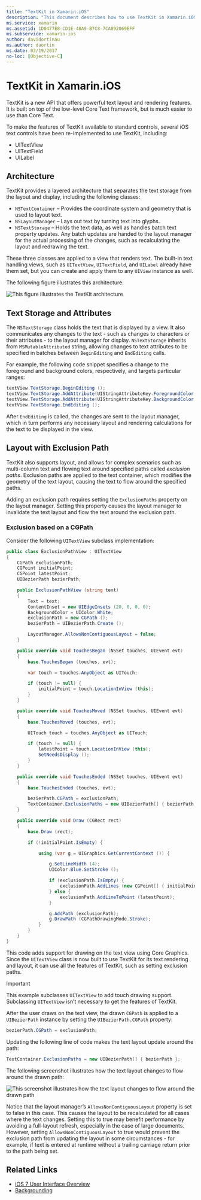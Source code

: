 ```yaml
---
title: "TextKit in Xamarin.iOS"
description: "This document describes how to use TextKit in Xamarin.iOS. TextKit provides powerful text layout and rendering features."
ms.service: xamarin
ms.assetid: 1D0477E8-CD1E-48A9-B7C8-7CA892069EFF
ms.subservice: xamarin-ios
author: davidortinau
ms.author: daortin
ms.date: 03/19/2017
no-loc: [Objective-C]
---
```


# TextKit in Xamarin.iOS

TextKit is a new API that offers powerful text layout and rendering features. It is built on top of the low-level Core Text framework, but is much easier to use than Core Text.

To make the features of TextKit available to standard controls, several iOS text controls have been re-implemented to use TextKit, including:

- UITextView
- UITextField
- UILabel

## Architecture

TextKit provides a layered architecture that separates the text storage from the layout and display, including the following classes:

- `NSTextContainer` – Provides the coordinate system and geometry that is used to layout text.
- `NSLayoutManager` – Lays out text by turning text into glyphs.
- `NSTextStorage` – Holds the text data, as well as handles batch text property updates. Any batch updates are handed to the layout manager for the actual processing of the changes, such as recalculating the layout and redrawing the text.

These three classes are applied to a view that renders text. The built-in text handling views, such as `UITextView`, `UITextField`, and `UILabel` already have them set, but you can create and apply them to any `UIView` instance as well.

The following figure illustrates this architecture:

 ![This figure illustrates the TextKit architecture](textkit-images/textkitarch.png)

## Text Storage and Attributes

The `NSTextStorage` class holds the text that is displayed by a view. It also communicates any changes to the text - such as changes to characters or their attributes - to the layout manager for display. `NSTextStorage` inherits from `MSMutableAttributed` string, allowing changes to text attributes to be specified in batches between `BeginEditing` and `EndEditing` calls.

For example, the following code snippet specifies a change to the foreground and background colors, respectively, and targets particular ranges:

```csharp
textView.TextStorage.BeginEditing ();
textView.TextStorage.AddAttribute(UIStringAttributeKey.ForegroundColor, UIColor.Green, new NSRange(200, 400));
textView.TextStorage.AddAttribute(UIStringAttributeKey.BackgroundColor, UIColor.Black, new NSRange(210, 300));
textView.TextStorage.EndEditing ();
```

After `EndEditing` is called, the changes are sent to the layout manager, which in turn performs any necessary layout and rendering calculations for the text to be displayed in the view.

## Layout with Exclusion Path

TextKit also supports layout, and allows for complex scenarios such as multi-column text and flowing text around specified paths called *exclusion paths*. Exclusion paths are applied to the text container, which modifies the geometry of the text layout, causing the text to flow around the specified paths.

Adding an exclusion path requires setting the `ExclusionPaths` property on the layout manager. Setting this property causes the layout manager to invalidate the text layout and flow the text around the exclusion path.

### Exclusion based on a CGPath

Consider the following `UITextView` subclass implementation:

```csharp
public class ExclusionPathView : UITextView
{
    CGPath exclusionPath;
    CGPoint initialPoint;
    CGPoint latestPoint;
    UIBezierPath bezierPath;

    public ExclusionPathView (string text)
    {
        Text = text;
        ContentInset = new UIEdgeInsets (20, 0, 0, 0);
        BackgroundColor = UIColor.White;
        exclusionPath = new CGPath ();
        bezierPath = UIBezierPath.Create ();

        LayoutManager.AllowsNonContiguousLayout = false;
    }

    public override void TouchesBegan (NSSet touches, UIEvent evt)
    {
        base.TouchesBegan (touches, evt);

        var touch = touches.AnyObject as UITouch;

        if (touch != null) {
            initialPoint = touch.LocationInView (this);
        }
    }

    public override void TouchesMoved (NSSet touches, UIEvent evt)
    {
        base.TouchesMoved (touches, evt);

        UITouch touch = touches.AnyObject as UITouch;

        if (touch != null) {
            latestPoint = touch.LocationInView (this);
            SetNeedsDisplay ();
        }
    }

    public override void TouchesEnded (NSSet touches, UIEvent evt)
    {
        base.TouchesEnded (touches, evt);

        bezierPath.CGPath = exclusionPath;
        TextContainer.ExclusionPaths = new UIBezierPath[] { bezierPath };
    }

    public override void Draw (CGRect rect)
    {
        base.Draw (rect);

        if (!initialPoint.IsEmpty) {

            using (var g = UIGraphics.GetCurrentContext ()) {

                g.SetLineWidth (4);
                UIColor.Blue.SetStroke ();

                if (exclusionPath.IsEmpty) {
                    exclusionPath.AddLines (new CGPoint[] { initialPoint, latestPoint });
                } else {
                    exclusionPath.AddLineToPoint (latestPoint);
                }

                g.AddPath (exclusionPath);
                g.DrawPath (CGPathDrawingMode.Stroke);
            }
        }
    }
}
```

This code adds support for drawing on the text view using Core Graphics. Since the `UITextView` class is now built to use TextKit for its text rendering and layout, it can use all the features of TextKit, such as setting exclusion paths.

> [!IMPORTANT]
> This example subclasses `UITextView` to add touch drawing support. Subclassing `UITextView` isn’t necessary to get the features of TextKit.

After the user draws on the text view, the drawn `CGPath` is applied to a `UIBezierPath` instance by setting the `UIBezierPath.CGPath` property:

```csharp
bezierPath.CGPath = exclusionPath;
```

Updating the following line of code makes the text layout update around the path:

```csharp
TextContainer.ExclusionPaths = new UIBezierPath[] { bezierPath };
```

The following screenshot illustrates how the text layout changes to flow around the drawn path:

<!-- ![This screenshot illustrates how the text layout changes to flow around the drawn path](textkit-images/exclusionpath1.png)-->
![This screenshot illustrates how the text layout changes to flow around the drawn path](textkit-images/exclusionpath2.png)

Notice that the layout manager’s `AllowsNonContiguousLayout` property is set to false in this case. This causes the layout to be recalculated for all cases where the text changes. Setting this to true may benefit performance by avoiding a full-layout refresh, especially in the case of large documents. However, setting `AllowsNonContiguousLayout` to true would prevent the exclusion path from updating the layout in some circumstances - for example, if text is entered at runtime without a trailing carriage return prior to the path being set.

## Related Links

- [iOS 7 User Interface Overview](~/ios/platform/introduction-to-ios7/ios7-ui.md)
- [Backgrounding](~/ios/app-fundamentals/backgrounding/index.md)

